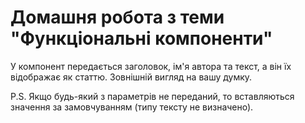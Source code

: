 # Домашня робота з теми "Функціональні компоненти"

У компонент передається заголовок, ім'я автора та текст, а він їх відображає як статтю. Зовнішній вигляд на вашу думку.

P.S. Якщо будь-який з параметрів не переданий, то вставляються значення за замовчуванням (типу тексту не визначено).
